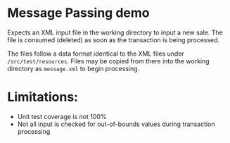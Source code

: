 # Message Passing demo

Expects an XML input file in the working directory to input a new sale. The file is consumed (deleted) as soon as the transaction is being processed.

The files follow a data format identical to the XML files under `/src/test/resources`. Files may be copied from there into the working directory as `message.xml` to begin processing.

# Limitations:
- Unit test coverage is not 100%
- Not all input is checked for out-of-bounds values during transaction processing
